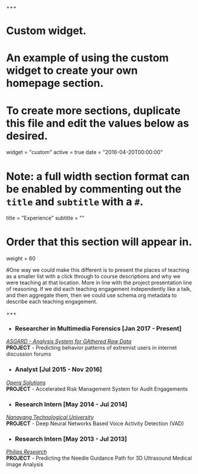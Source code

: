 +++
# Custom widget.
# An example of using the custom widget to create your own homepage section.
# To create more sections, duplicate this file and edit the values below as desired.
widget = "custom"
active = true
date = "2016-04-20T00:00:00"

# Note: a full width section format can be enabled by commenting out the `title` and `subtitle` with a `#`.
title = "Experience"
subtitle = ""


# Order that this section will appear in.
weight = 60

#One way we could make this different is to present the places of teaching as a smaller list with a click through to course descriptions and why we were teaching at that location. More in line with the project presentation line of reasoning. If we did each teaching engagement independently like a talk, and then aggregate them, then we could use schema.org metadata to describe each teaching engagement.

+++
+ <h3>Researcher in Multimedia Forensics [Jan 2017 - Present]</h3>
_[ASGARD - Analysis System for GAthered Raw Data](http://www.asgard-project.eu/)_ <br>
**PROJECT** - Predicting behavior patterns of extremist users in internet discussion forums

+ <h3>Analyst [Jul 2015 - Nov 2016]</h3>
_[Opera Solutions](https://electrifai.net/)_ <br>
**PROJECT** - Accelerated Risk Management System for Audit Engagements

+ <h3>Research Intern [May 2014 - Jul 2014]</h3>
_[Nanayang Technological University](https://www.ntu.edu.sg/)_ <br>
**PROJECT** - Deep Neural Networks Based Voice Activity Detection (VAD)

+ <h3>Research Intern [May 2013 - Jul 2013]</h3>
_[Philips Research](https://www.philips.com/a-w/research/locations/bangalore)_ <br>
**PROJECT** - Predicting the Needle Guidance Path for 3D Ultrasound Medical Image Analysis
